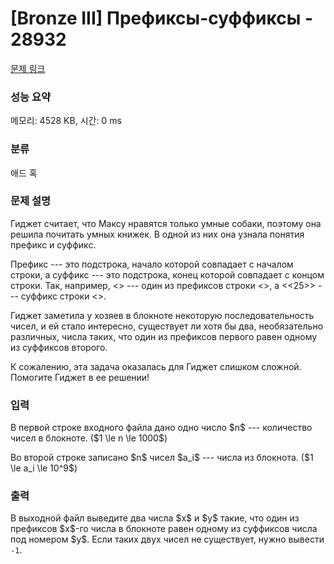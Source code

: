 # [Bronze III] Префиксы-суффиксы - 28932 

[문제 링크](https://www.acmicpc.net/problem/28932) 

### 성능 요약

메모리: 4528 KB, 시간: 0 ms

### 분류

애드 혹

### 문제 설명

<p>Гиджет считает, что Максу нравятся только умные собаки, поэтому она решила почитать умных книжек. В одной из них она узнала понятия префикс и суффикс.</p>

<p>Префикс --- это подстрока, начало которой совпадает с началом строки, а суффикс --- это подстрока, конец которой совпадает с концом строки. Так, например, <<ab>> --- один из префиксов строки <<abacaba>>, а <<25>> --- суффикс строки <<ab125>>.</p>

<p>Гиджет заметила у хозяев в блокноте некоторую последовательность чисел, и ей стало интересно, существует ли хотя бы два, необязательно различных, числа таких, что один из префиксов первого равен одному из суффиксов второго.</p>

<p>К сожалению, эта задача оказалась для Гиджет слишком сложной. Помогите Гиджет в ее решении!</p>

### 입력 

 <p>В первой строке входного файла дано одно число $n$ --- количество чисел в блокноте. ($1 \le n \le 1000$)</p>

<p>Во второй строке записано $n$ чисел $a_i$ --- числа из блокнота. ($1 \le a_i \le 10^9$)</p>

### 출력 

 <p>В выходной файл выведите два числа $x$ и $y$ такие, что один из префиксов $x$-го числа в блокноте равен одному из суффиксов числа под номером $y$. Если таких двух чисел не существует, нужно вывести <code>-1</code>.</p>

